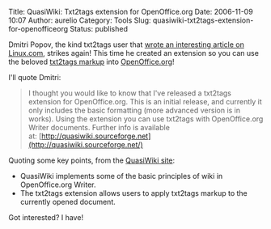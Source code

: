 Title: QuasiWiki: Txt2tags extension for OpenOffice.org
Date: 2006-11-09 10:07
Author: aurelio
Category: Tools
Slug: quasiwiki-txt2tags-extension-for-openofficeorg
Status: published

Dmitri Popov, the kind txt2tags user that [wrote an interesting article
on
Linux.com](http://txt2tags.wordpress.com/2006/08/25/quit-your-text-processor/),
strikes again! This time he created an extension so you can use the
beloved [txt2tags markup](http://txt2tags.sourceforge.net/markup.html)
into [OpenOffice.org](http://www.openoffice.org)!

I'll quote Dmitri:

> I thought you would like to know that I've released a txt2tags
> extension for OpenOffice.org. This is an initial release, and
> currently it only includes the basic formatting (more advanced version
> is in works). Using the extension you can use txt2tags with
> OpenOffice.org Writer documents. Further info is available
> at: [http://quasiwiki.sourceforge.net](http://quasiwiki.sourceforge.net/)

Quoting some key points, from the [QuasiWiki
site](http://quasiwiki.sourceforge.net/):

-   QuasiWiki implements some of the basic principles of wiki in
    OpenOffice.org Writer.
-   The txt2tags extension allows users to apply txt2tags markup to the
    currently opened document.

Got interested? I have!
